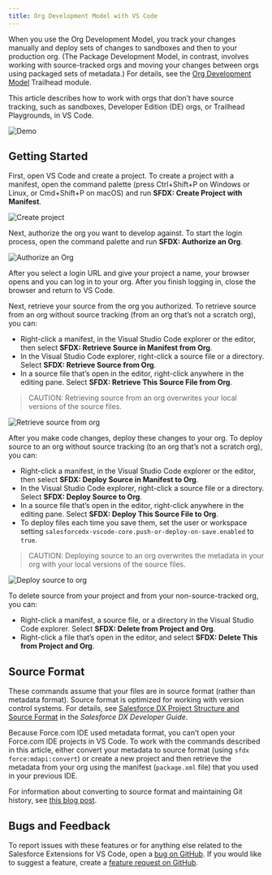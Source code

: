 ```yaml
---
title: Org Development Model with VS Code
---
```


When you use the Org Development Model, you track your changes manually and deploy sets of changes to sandboxes and then to your production org. (The Package Development Model, in contrast, involves working with source-tracked orgs and moving your changes between orgs using packaged sets of metadata.) For details, see the [Org Development Model](https://trailhead.salesforce.com/content/learn/modules/org-development-model) Trailhead module.

This article describes how to work with orgs that don’t have source tracking, such as sandboxes, Developer Edition (DE) orgs, or Trailhead Playgrounds, in VS Code.

![Demo](/images/changeset-demo.gif)

## Getting Started

First, open VS Code and create a project. To create a project with a manifest, open the command palette (press Ctrl+Shift+P on Windows or Linux, or Cmd+Shift+P on macOS) and run **SFDX: Create Project with Manifest**.

![Create project](/images/create-project-with-manifest.png)

Next, authorize the org you want to develop against. To start the login process, open the command palette and run **SFDX: Authorize an Org**.

![Authorize an Org](/images/authorize-org-command.png)

After you select a login URL and give your project a name, your browser opens and you can log in to your org. After you finish logging in, close the browser and return to VS Code.

Next, retrieve your source from the org you authorized. To retrieve source from an org without source tracking (from an org that’s not a scratch org), you can:
- Right-click a manifest, in the Visual Studio Code explorer or the editor, then select **SFDX: Retrieve Source in Manifest from Org**.
- In the Visual Studio Code explorer, right-click a source file or a directory. Select **SFDX: Retrieve Source from Org**.
- In a source file that’s open in the editor, right-click anywhere in the editing pane. Select **SFDX: Retrieve This Source File from Org**.

> CAUTION: Retrieving source from an org overwrites your local versions of the source files.

![Retrieve source from org](/images/retrieve-source-from-org.png)

After you make code changes, deploy these changes to your org. To deploy source to an org without source tracking (to an org that’s not a scratch org), you can:
- Right-click a manifest, in the Visual Studio Code explorer or the editor, then select **SFDX: Deploy Source in Manifest to Org**.
- In the Visual Studio Code explorer, right-click a source file or a directory. Select **SFDX: Deploy Source to Org**.
- In a source file that’s open in the editor, right-click anywhere in the editing pane. Select **SFDX: Deploy This Source File to Org**.
- To deploy files each time you save them, set the user or workspace setting `salesforcedx-vscode-core.push-or-deploy-on-save.enabled` to `true`.

> CAUTION: Deploying source to an org overwrites the metadata in your org with your local versions of the source files.

![Deploy source to org](/images/deploy-source-to-org.png)

To delete source from your project and from your non-source-tracked org, you can:
- Right-click a manifest, a source file, or a directory in the Visual Studio Code explorer. Select **SFDX: Delete from Project and Org**.
- Right-click a file that’s open in the editor, and select **SFDX: Delete This from Project and Org**.

## Source Format

These commands assume that your files are in source format (rather than metadata format). Source format is optimized for working with version control systems. For details, see [Salesforce DX Project Structure and Source Format](https://developer.salesforce.com/docs/atlas.en-us.sfdx_dev.meta/sfdx_dev/sfdx_dev_source_file_format.htm) in the _Salesforce DX Developer Guide_.

Because Force.com IDE used metadata format, you can’t open your Force.com IDE projects in VS Code. To work with the commands described in this article, either convert your metadata to source format (using `sfdx force:mdapi:convert`) or create a new project and then retrieve the metadata from your org using the manifest (`package.xml` file) that you used in your previous IDE.

For information about converting to source format and maintaining Git history, see [this blog post](https://ntotten.com/2018/05/11/convert-metadata-to-source-format-while-maintain-git-history/).

## Bugs and Feedback

To report issues with these features or for anything else related to the Salesforce Extensions for VS Code, open a [bug on GitHub](https://github.com/forcedotcom/salesforcedx-vscode/issues/new?template=Bug_report.md). If you would like to suggest a feature, create a [feature request on GitHub](https://github.com/forcedotcom/salesforcedx-vscode/issues/new?template=Feature_request.md).
